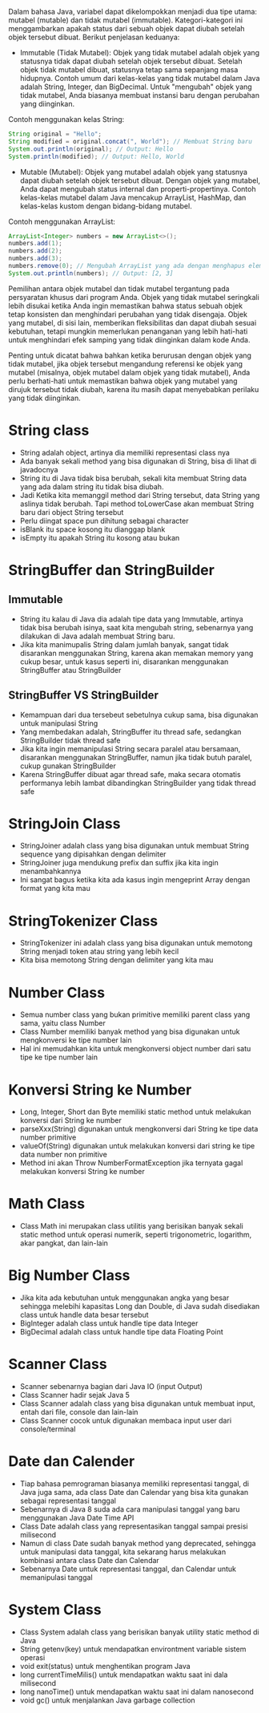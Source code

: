 Dalam bahasa Java, variabel dapat dikelompokkan menjadi dua tipe utama: mutabel (mutable) dan tidak mutabel (immutable).
Kategori-kategori ini menggambarkan apakah status dari sebuah objek dapat diubah setelah objek tersebut dibuat. Berikut
penjelasan keduanya:

- Immutable (Tidak Mutabel): Objek yang tidak mutabel adalah objek yang statusnya tidak dapat diubah setelah objek tersebut dibuat.
Setelah objek tidak mutabel dibuat, statusnya tetap sama sepanjang masa hidupnya.
Contoh umum dari kelas-kelas yang tidak mutabel dalam Java adalah String, Integer, dan BigDecimal.
Untuk "mengubah" objek yang tidak mutabel, Anda biasanya membuat instansi baru dengan perubahan yang diinginkan.

Contoh menggunakan kelas String:
```java
String original = "Hello";
String modified = original.concat(", World"); // Membuat String baru
System.out.println(original); // Output: Hello
System.println(modified); // Output: Hello, World
```

- Mutable (Mutabel): Objek yang mutabel adalah objek yang statusnya dapat diubah setelah objek tersebut dibuat. 
Dengan objek yang mutabel, Anda dapat mengubah status internal dan properti-propertinya.
Contoh kelas-kelas mutabel dalam Java mencakup ArrayList, HashMap, dan kelas-kelas kustom dengan bidang-bidang mutabel.

Contoh menggunakan ArrayList:
```java
ArrayList<Integer> numbers = new ArrayList<>();
numbers.add(1);
numbers.add(2);
numbers.add(3);
numbers.remove(0); // Mengubah ArrayList yang ada dengan menghapus elemen pertama
System.out.println(numbers); // Output: [2, 3]
```

Pemilihan antara objek mutabel dan tidak mutabel tergantung pada persyaratan khusus dari program Anda. Objek yang tidak
mutabel seringkali lebih disukai ketika Anda ingin memastikan bahwa status sebuah objek tetap konsisten dan menghindari
perubahan yang tidak disengaja. Objek yang mutabel, di sisi lain, memberikan fleksibilitas dan dapat diubah sesuai
kebutuhan, tetapi mungkin memerlukan penanganan yang lebih hati-hati untuk menghindari efek samping yang tidak
diinginkan dalam kode Anda.

Penting untuk dicatat bahwa bahkan ketika berurusan dengan objek yang tidak mutabel, jika objek tersebut mengandung
referensi ke objek yang mutabel (misalnya, objek mutabel dalam objek yang tidak mutabel), Anda perlu berhati-hati untuk
memastikan bahwa objek yang mutabel yang dirujuk tersebut tidak diubah, karena itu masih dapat menyebabkan perilaku yang
tidak diinginkan.

# String class

- String adalah object, artinya dia memiliki representasi class nya
- Ada banyak sekali method yang bisa digunakan di String, bisa di lihat di javadocnya
- String itu di Java tidak bisa berubah, sekali kita membuat String data yang ada dalam string itu tidak bisa diubah.
- Jadi Ketika kita memanggil method dari String tersebut, data String yang aslinya tidak berubah. Tapi method
  toLowerCase akan membuat String baru dari object String tersebut
- Perlu diingat space pun dihitung sebagai character
- isBlank itu space kosong itu dianggap blank
- isEmpty itu apakah String itu kosong atau bukan

# StringBuffer dan StringBuilder

## Immutable

- String itu kalau di Java dia adalah tipe data yang Immutable, artinya tidak bisa berubah isinya, saat kita mengubah
  string, sebenarnya yang dilakukan di Java adalah membuat String baru.
- Jika kita manimupalis String dalam jumlah banyak, sangat tidak disarankan menggunakan String, karena akan memakan
  memory yang cukup besar, untuk kasus seperti ini, disarankan menggunakan StringBuffer atau StringBuilder

## StringBuffer VS StringBuilder
- Kemampuan dari dua tersebeut sebetulnya cukup sama, bisa digunakan untuk manipulasi String
- Yang membedakan adalah, StringBuffer itu thread safe, sedangkan StringBuilder tidak thread safe
- Jika kita ingin memanipulasi String secara paralel atau bersamaan, disarankan menggunakan StringBuffer, namun jika tidak butuh paralel, cukup gunakan StringBuilder
- Karena StringBuffer dibuat agar thread safe, maka secara otomatis performanya lebih lambat dibandingkan StringBuilder yang tidak thread safe

# StringJoin Class
- StringJoiner adalah class yang bisa digunakan untuk membuat String sequence yang dipisahkan dengan delimiter
- StringJoiner juga mendukung prefix dan suffix jika kita ingin menambahkannya
- Ini sangat bagus ketika kita ada kasus ingin mengeprint Array dengan format yang kita mau

# StringTokenizer Class
- StringTokenizer ini adalah class yang bisa digunakan untuk memotong String menjadi token atau string yang lebih kecil
- Kita bisa memotong String dengan delimiter yang kita mau

# Number Class
- Semua number class yang bukan primitive memiliki parent class yang sama, yaitu class Number
- Class Number memiliki banyak method yang bisa digunakan untuk mengkonversi ke tipe number lain
- Hal ini memudahkan kita untuk mengkonversi object number dari satu tipe ke tipe number lain

# Konversi String ke Number
- Long, Integer, Short dan Byte memiliki static method untuk melakukan konversi dari String ke number
- parseXxx(String) digunakan untuk mengkonversi dari String ke tipe data number primitive
- valueOf(String) digunakan untuk melakukan konversi dari string ke tipe data number non primitive
- Method ini akan Throw NumberFormatException jika ternyata gagal melakukan konversi String ke number

# Math Class
- Class Math ini merupakan class utilitis yang berisikan banyak sekali static method untuk operasi numerik, seperti trigonometric, logarithm, akar pangkat, dan lain-lain

# Big Number Class
- Jika kita ada kebutuhan untuk menggunakan angka yang besar sehingga melebihi kapasitas Long dan Double, di Java sudah disediakan class untuk handle data besar tersebut
- BigInteger adalah class untuk handle tipe data Integer
- BigDecimal adalah class untuk handle tipe data Floating Point

# Scanner Class
- Scanner sebenarnya bagian dari Java IO (input Output)
- Class Scanner hadir sejak Java 5
- Class Scanner adalah class yang bisa digunakan untuk membuat input, entah dari file, console dan lain-lain
- Class Scanner cocok untuk digunakan membaca input user dari console/terminal

# Date dan Calender
- Tiap bahasa pemrograman biasanya memiliki representasi tanggal, di Java juga sama, ada class Date dan Calendar yang bisa kita gunakan sebagai representasi tanggal
- Sebenarnya di Java 8 suda ada cara manipulasi tanggal yang baru menggunakan Java Date Time API
- Class Date adalah class yang representasikan tanggal sampai presisi milisecond
- Namun di class Date sudah banyak method yang deprecated, sehingga untuk manipulasi data tanggal, kita sekarang harus melakukan kombinasi antara class Date dan Calendar
- Sebenarnya Date untuk representasi tanggal, dan Calendar untuk memanipulasi tanggal

# System Class
- Class System adalah class yang berisikan banyak utility static method di Java
- String getenv(key) untuk mendapatkan environtment variable sistem operasi
- void exit(status) untuk menghentikan program Java
- long currentTimeMilis() untuk mendapatkan waktu saat ini dala milisecond
- long nanoTime() untuk mendapatkan waktu saat ini dalam nanosecond
- void gc() untuk menjalankan Java garbage collection

